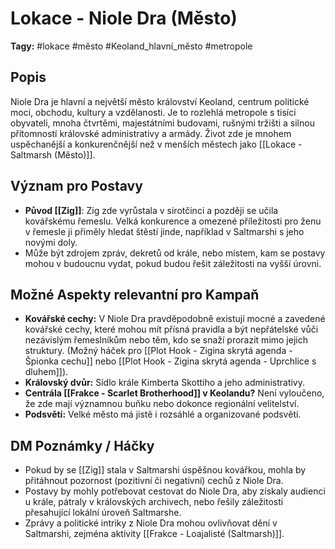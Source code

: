 # Lokace - Niole Dra (Město)

**Tagy:** #lokace #město #Keoland_hlavní_město #metropole

## Popis
Niole Dra je hlavní a největší město království Keoland, centrum politické moci, obchodu, kultury a vzdělanosti. Je to rozlehlá metropole s tisíci obyvateli, mnoha čtvrtěmi, majestátními budovami, rušnými tržišti a silnou přítomností královské administrativy a armády. Život zde je mnohem uspěchanější a konkurenčnější než v menších městech jako [[Lokace - Saltmarsh (Město)]].

## Význam pro Postavy
*   **Původ [[Zig]]**: Zig zde vyrůstala v sirotčinci a později se učila kovářskému řemeslu. Velká konkurence a omezené příležitosti pro ženu v řemesle ji přiměly hledat štěstí jinde, například v Saltmarshi s jeho novými doly.
*   Může být zdrojem zpráv, dekretů od krále, nebo místem, kam se postavy mohou v budoucnu vydat, pokud budou řešit záležitosti na vyšší úrovni.

## Možné Aspekty relevantní pro Kampaň
*   **Kovářské cechy:** V Niole Dra pravděpodobně existují mocné a zavedené kovářské cechy, které mohou mít přísná pravidla a být nepřátelské vůči nezávislým řemeslníkům nebo těm, kdo se snaží prorazit mimo jejich struktury. (Možný háček pro [[Plot Hook - Zigina skrytá agenda - Špionka cechu]] nebo [[Plot Hook - Zigina skrytá agenda - Uprchlice s dluhem]]).
*   **Královský dvůr:** Sídlo krále Kimberta Skottiho a jeho administrativy.
*   **Centrála [[Frakce - Scarlet Brotherhood]] v Keolandu?** Není vyloučeno, že zde mají významnou buňku nebo dokonce regionální velitelství.
*   **Podsvětí:** Velké město má jistě i rozsáhlé a organizované podsvětí.

## DM Poznámky / Háčky
*   Pokud by se [[Zig]] stala v Saltmarshi úspěšnou kovářkou, mohla by přitáhnout pozornost (pozitivní či negativní) cechů z Niole Dra.
*   Postavy by mohly potřebovat cestovat do Niole Dra, aby získaly audienci u krále, pátraly v královských archivech, nebo řešily záležitosti přesahující lokální úroveň Saltmarshe.
*   Zprávy a politické intriky z Niole Dra mohou ovlivňovat dění v Saltmarshi, zejména aktivity [[Frakce - Loajalisté (Saltmarsh)]].